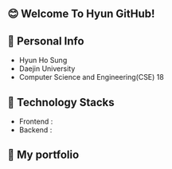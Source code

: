 ## 😊 Welcome To Hyun GitHub!

## 🧒 Personal Info
- Hyun Ho Sung
- Daejin University
- Computer Science and Engineering(CSE) 18

## 🔧 Technology Stacks
- Frontend :
- Backend :

## 📝 My portfolio
<!--
**hosunghyun/hosunghyun** is a ✨ _special_ ✨ repository because its `README.md` (this file) appears on your GitHub profile.

Here are some ideas to get you started:

- 🔭 I’m currently working on ...
- 🌱 I’m currently learning ...
- 👯 I’m looking to collaborate on ...
- 🤔 I’m looking for help with ...
- 💬 Ask me about ...
- 📫 How to reach me: ...
- 😄 Pronouns: ...
- ⚡ Fun fact: ...
-->
